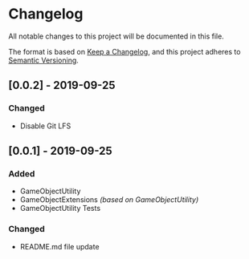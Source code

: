 # Changelog
All notable changes to this project will be documented in this file.

The format is based on [Keep a Changelog](https://keepachangelog.com/en/1.0.0/),
and this project adheres to [Semantic Versioning](https://semver.org/spec/v2.0.0.html).

## [0.0.2] - 2019-09-25 

### Changed
- Disable Git LFS

## [0.0.1] - 2019-09-25
### Added
- GameObjectUtility
- GameObjectExtensions *(based on GameObjectUtility)*
- GameObjectUtility Tests

### Changed
- README.md file update